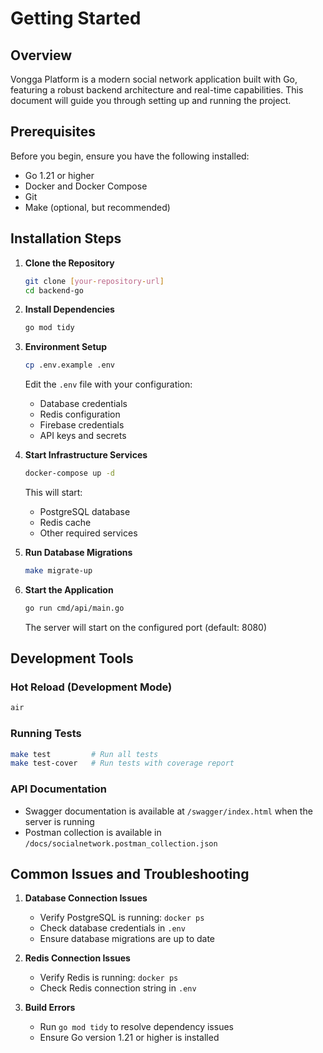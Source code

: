 # Getting Started

## Overview
Vongga Platform is a modern social network application built with Go, featuring a robust backend architecture and real-time capabilities. This document will guide you through setting up and running the project.

## Prerequisites

Before you begin, ensure you have the following installed:
- Go 1.21 or higher
- Docker and Docker Compose
- Git
- Make (optional, but recommended)

## Installation Steps

1. **Clone the Repository**
   ```bash
   git clone [your-repository-url]
   cd backend-go
   ```

2. **Install Dependencies**
   ```bash
   go mod tidy
   ```

3. **Environment Setup**
   ```bash
   cp .env.example .env
   ```
   Edit the `.env` file with your configuration:
   - Database credentials
   - Redis configuration
   - Firebase credentials
   - API keys and secrets

4. **Start Infrastructure Services**
   ```bash
   docker-compose up -d
   ```
   This will start:
   - PostgreSQL database
   - Redis cache
   - Other required services

5. **Run Database Migrations**
   ```bash
   make migrate-up
   ```

6. **Start the Application**
   ```bash
   go run cmd/api/main.go
   ```
   The server will start on the configured port (default: 8080)

## Development Tools

### Hot Reload (Development Mode)
```bash
air
```

### Running Tests
```bash
make test         # Run all tests
make test-cover   # Run tests with coverage report
```

### API Documentation
- Swagger documentation is available at `/swagger/index.html` when the server is running
- Postman collection is available in `/docs/socialnetwork.postman_collection.json`

## Common Issues and Troubleshooting

1. **Database Connection Issues**
   - Verify PostgreSQL is running: `docker ps`
   - Check database credentials in `.env`
   - Ensure database migrations are up to date

2. **Redis Connection Issues**
   - Verify Redis is running: `docker ps`
   - Check Redis connection string in `.env`

3. **Build Errors**
   - Run `go mod tidy` to resolve dependency issues
   - Ensure Go version 1.21 or higher is installed
